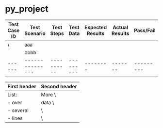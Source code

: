 # py_project


| Test Case ID | Test Scenario | Test Steps | Test Data | Expected Results| Actual Results | Pass/Fail |
|------|---------------| ---------- | --------- | -------- | ------- | --------- |
|  \   | aaa           |            |           |          |         |           |
|      | bbbb         |
|------|---------------| ---------- | --------- | -------- | ------- | --------- |






First header | Second header
-------------|---------------
List:        | More  \
- over       | data  \
- several    |       \
- lines      |       \
